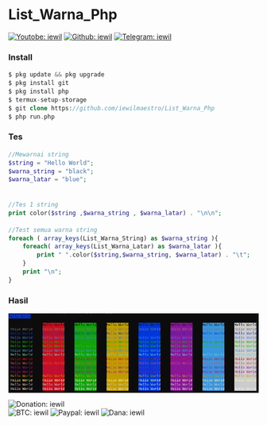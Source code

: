 # List_Warna_Php

[![Youtobe: iewil](https://img.shields.io/youtube/channel/subscribers/UCvBSqRaT6nsPvtl8m6GaQpg?style=social)](https://youtube.com/c/iewil)
[![Github: iewil](https://img.shields.io/github/followers/iewilmaestro?style=social)](https://github.com/iewilmaestro)
[![Telegram: iewil](https://img.shields.io/badge/Telegram-Iewil-green?style=social&logo=Telegram)](https://t.me/iewil57)
<br>

### Install
```php
$ pkg update && pkg upgrade
$ pkg install git
$ pkg install php
$ termux-setup-storage
$ git clone https://github.com/iewilmaestro/List_Warna_Php
$ php run.php
```

### Tes
```php
//Mewarnai string
$string = "Hello World";
$warna_string = "black";
$warna_latar = "blue";


//Tes 1 string
print color($string ,$warna_string , $warna_latar) . "\n\n";

//Test semua warna string
foreach ( array_keys(List_Warna_String) as $warna_string ){ 
	foreach( array_keys(List_Warna_Latar) as $warna_latar ){
		print " ".color($string,$warna_string, $warna_latar) . "\t";
	}
	print "\n";
}
```
### Hasil
<img align='center' src="https://github.com/iewilmaestro/List_Warna_Php/blob/main/colors.png" width="1100" title="example">

![Donation: iewil](https://img.shields.io/badge/💰-Donation-blue?style=flat-square)<br>
![BTC: iewil](https://img.shields.io/badge/BTC-18jswG2t9EZrnHju5dyiYw1yGbkcrTSgJg-blue?style=flat-square&logo=bitcoin)
![Paypal: iewil](https://img.shields.io/badge/Paypal-Purna.iera@gmail.com-blue?style=flat-square&logo=paypal)
![Dana: iewil](https://img.shields.io/badge/Dana-085819008551-blue?style=flat-square&logo=idr)
